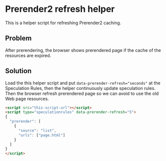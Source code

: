 # Prerender2 refresh helper

This is a helper script for refreshing Prerender2 caching.

## Problem

After prerendering, the browser shows prerendered page if the cache of the resources are expired.

## Solution

Load the this helper script and put `data-prerender-refresh="seconds"` at the Speculation Rules, then the helper continuously update speculation rules.
Then the browser refresh prerendered page so we can avoid to use the old Web page resources.

```html
<script src="this-script-url"></script>
<script type="speculationrules" data-prerender-refresh="5">
{
  "prerender": [
    {
      "source": "list",
      "urls": ["page.html"]
    }
  ]
}
</script>
```
